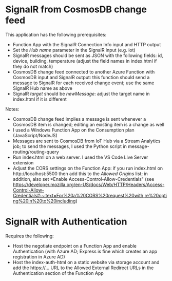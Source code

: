 # SignalR from CosmosDB change feed

This application has the following prerequisites:

- Function App with the SignalR Connection Info input and HTTP output
- Set the *Hub name* parameter in the SignalR input (e.g. iot)
- SignalR messages should be sent as JSON with the following fields: id, device, building, temperature (adjust the field names in index.html if they do not match)
- CosmosDB change feed connected to another Azure Function with CosmosDB input and SignalR output: this function should send a message to SignalR for each received change event; use the same SignalR Hub name as above
- SignalR *target* should be *newMessage*: adjust the target name in index.html if it is different

Notes:
- CosmosDB change feed implies a message is sent whenever a CosmosDB item is changed; editing an existing item is a change as well
- I used a Windows Function App on the Consumption plan (JavaScript/NodeJS)
- Messages are sent to CosmosDB from IoT Hub via a Stream Analytics job; to send the messages, I used the Python script in message-routing/routing-query
- Run index.html on a web server. I used the VS Code Live Server extension
- Adjust the CORS settings on the Function App: if you run index.html on http://localhost:5500 then add this to the *Allowed Origins* list; in addition, also set *Enable Access-Control-Allow-Credentials" (see https://developer.mozilla.org/en-US/docs/Web/HTTP/Headers/Access-Control-Allow-Credentials#:~:text=For%20a%20CORS%20request%20with,re%20opting%20in%20to%20including)


# SignalR with Authentication

Requires the following:
- Host the negotiate endpoint on a Function App and enable Authentication (with Azure AD; Express is fine which creates an app registration in Azure AD)
- Host the index-auth-html on a static website via storage account and add the https://... URL to the Allowed External Redirect URLs in the Authentication section of the Function App



